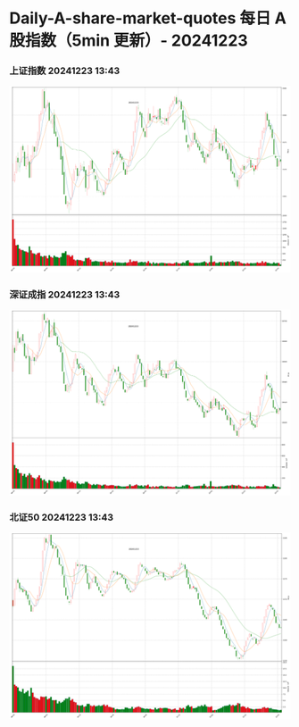 
# Daily-A-share-market-quotes 每日 A 股指数（5min 更新）- 20241223

### 上证指数 20241223 13:43
![](./fig/2024/12/20241223-sh000001.png)

### 深证成指 20241223 13:43
![](./fig/2024/12/20241223-sz399001.png)

### 北证50 20241223 13:43
![](./fig/2024/12/20241223-bj899050.png)
